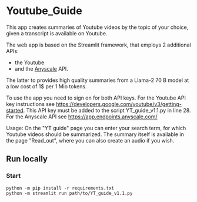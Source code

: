 # Youtube_Guide
This app creates summaries of Youtube videos by the topic of your choice, given a transcript is available on Youtube. 

The web app is based on the Streamlit framework, that employs 2 additional APIs: 
- the Youtube
- and the [Anyscale](https://www.anyscale.com/) API. 

The latter to provides high quality summaries from a Llama-2 70 B model at a low cost of 1$ per 1 Mio tokens.  

To use the app you need to sign on for both API keys. 
For the Youtube API key instructions see https://developers.google.com/youtube/v3/getting-started. This API key must be added to the script YT_guide_v1.1.py in line 28. 
For the Anyscale API see https://app.endpoints.anyscale.com/

Usage:
On the "YT guide" page you can enter your search term, for which Youtube videos should be summarized.
The summary itself is available in the page "Read_out", where you can also create an audio if you wish.


## Run locally

### Start

```shell
python -m pip install -r requirements.txt
python -m streamlit run path/to/YT_guide_v1.1.py
```
